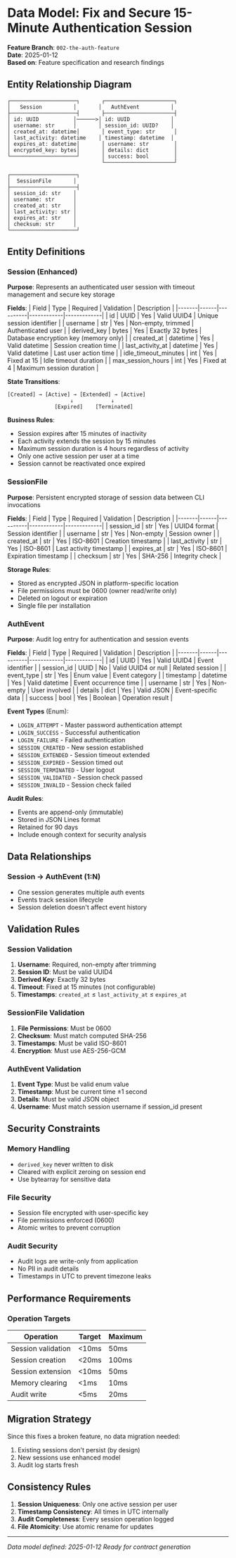# Data Model: Fix and Secure 15-Minute Authentication Session

**Feature Branch**: `002-the-auth-feature`  
**Date**: 2025-01-12  
**Based on**: Feature specification and research findings

## Entity Relationship Diagram

```
┌─────────────────────┐       ┌──────────────────────┐
│   Session          │       │   AuthEvent          │
├─────────────────────┤       ├──────────────────────┤
│ id: UUID           │──────>│ id: UUID             │
│ username: str      │       │ session_id: UUID?    │
│ created_at: datetime│       │ event_type: str      │
│ last_activity: datetime    │ timestamp: datetime  │
│ expires_at: datetime│       │ username: str        │
│ encrypted_key: bytes│       │ details: dict        │
└─────────────────────┘       │ success: bool        │
                              └──────────────────────┘

┌─────────────────────┐
│  SessionFile       │
├─────────────────────┤
│ session_id: str    │
│ username: str      │
│ created_at: str    │
│ last_activity: str │
│ expires_at: str    │
│ checksum: str      │
└─────────────────────┘
```

## Entity Definitions

### Session (Enhanced)

**Purpose**: Represents an authenticated user session with timeout management and secure key storage

**Fields**:
| Field | Type | Required | Validation | Description |
|-------|------|----------|------------|-------------|
| id | UUID | Yes | Valid UUID4 | Unique session identifier |
| username | str | Yes | Non-empty, trimmed | Authenticated user |
| derived_key | bytes | Yes | Exactly 32 bytes | Database encryption key (memory only) |
| created_at | datetime | Yes | Valid datetime | Session creation time |
| last_activity_at | datetime | Yes | Valid datetime | Last user action time |
| idle_timeout_minutes | int | Yes | Fixed at 15 | Idle timeout duration |
| max_session_hours | int | Yes | Fixed at 4 | Maximum session duration |

**State Transitions**:
```
[Created] → [Active] → [Extended] → [Active]
                    ↓            ↓
               [Expired]    [Terminated]
```

**Business Rules**:
- Session expires after 15 minutes of inactivity
- Each activity extends the session by 15 minutes
- Maximum session duration is 4 hours regardless of activity
- Only one active session per user at a time
- Session cannot be reactivated once expired

### SessionFile

**Purpose**: Persistent encrypted storage of session data between CLI invocations

**Fields**:
| Field | Type | Required | Validation | Description |
|-------|------|----------|------------|-------------|
| session_id | str | Yes | UUID4 format | Session identifier |
| username | str | Yes | Non-empty | Session owner |
| created_at | str | Yes | ISO-8601 | Creation timestamp |
| last_activity | str | Yes | ISO-8601 | Last activity timestamp |
| expires_at | str | Yes | ISO-8601 | Expiration timestamp |
| checksum | str | Yes | SHA-256 | Integrity check |

**Storage Rules**:
- Stored as encrypted JSON in platform-specific location
- File permissions must be 0600 (owner read/write only)
- Deleted on logout or expiration
- Single file per installation

### AuthEvent

**Purpose**: Audit log entry for authentication and session events

**Fields**:
| Field | Type | Required | Validation | Description |
|-------|------|----------|------------|-------------|
| id | UUID | Yes | Valid UUID4 | Event identifier |
| session_id | UUID | No | Valid UUID4 or null | Related session |
| event_type | str | Yes | Enum value | Event category |
| timestamp | datetime | Yes | Valid datetime | Event occurrence time |
| username | str | Yes | Non-empty | User involved |
| details | dict | Yes | Valid JSON | Event-specific data |
| success | bool | Yes | Boolean | Operation result |

**Event Types** (Enum):
- `LOGIN_ATTEMPT` - Master password authentication attempt
- `LOGIN_SUCCESS` - Successful authentication
- `LOGIN_FAILURE` - Failed authentication
- `SESSION_CREATED` - New session established
- `SESSION_EXTENDED` - Session timeout extended
- `SESSION_EXPIRED` - Session timed out
- `SESSION_TERMINATED` - User logout
- `SESSION_VALIDATED` - Session check passed
- `SESSION_INVALID` - Session check failed

**Audit Rules**:
- Events are append-only (immutable)
- Stored in JSON Lines format
- Retained for 90 days
- Include enough context for security analysis

## Data Relationships

### Session → AuthEvent (1:N)
- One session generates multiple auth events
- Events track session lifecycle
- Session deletion doesn't affect event history

## Validation Rules

### Session Validation
1. **Username**: Required, non-empty after trimming
2. **Session ID**: Must be valid UUID4
3. **Derived Key**: Exactly 32 bytes
4. **Timeout**: Fixed at 15 minutes (not configurable)
5. **Timestamps**: `created_at` ≤ `last_activity_at` ≤ `expires_at`

### SessionFile Validation
1. **File Permissions**: Must be 0600
2. **Checksum**: Must match computed SHA-256
3. **Timestamps**: Must be valid ISO-8601
4. **Encryption**: Must use AES-256-GCM

### AuthEvent Validation
1. **Event Type**: Must be valid enum value
2. **Timestamp**: Must be current time ±1 second
3. **Details**: Must be valid JSON object
4. **Username**: Must match session username if session_id present

## Security Constraints

### Memory Handling
- `derived_key` never written to disk
- Cleared with explicit zeroing on session end
- Use bytearray for sensitive data

### File Security
- Session file encrypted with user-specific key
- File permissions enforced (0600)
- Atomic writes to prevent corruption

### Audit Security
- Audit logs are write-only from application
- No PII in audit details
- Timestamps in UTC to prevent timezone leaks

## Performance Requirements

### Operation Targets
| Operation | Target | Maximum |
|-----------|--------|---------|
| Session validation | <10ms | 50ms |
| Session creation | <20ms | 100ms |
| Session extension | <10ms | 50ms |
| Memory clearing | <1ms | 10ms |
| Audit write | <5ms | 20ms |

## Migration Strategy

Since this fixes a broken feature, no data migration needed:
1. Existing sessions don't persist (by design)
2. New sessions use enhanced model
3. Audit log starts fresh

## Consistency Rules

1. **Session Uniqueness**: Only one active session per user
2. **Timestamp Consistency**: All times in UTC internally
3. **Audit Completeness**: Every session operation logged
4. **File Atomicity**: Use atomic rename for updates

---

*Data model defined: 2025-01-12*
*Ready for contract generation*